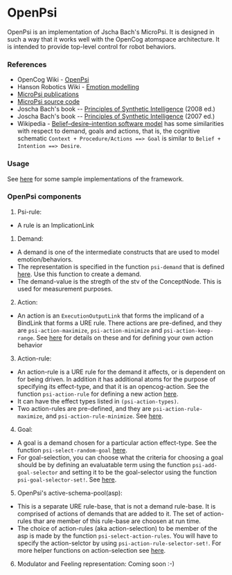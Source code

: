 # OpenPsi

OpenPsi is an implementation of Jscha Bach's MicroPsi. It is designed
in such a way that it works well with the OpenCog atomspace
architecture.  It is intended to provide top-level control for robot
behaviors.

### References
* OpenCog Wiki - [OpenPsi](http://wiki.opencog.org/w/OpenPsi)
* Hanson Robotics Wiki - [Emotion modelling](http://wiki.hansonrobotics.com/w/Emotion_modeling)
* [MicroPsi publications](http://micropsi.com/publications/publications.html)
* [MicroPsi source code]()
* Joscha Bach's book -- [Principles of Synthetic Intelligence](http://wiki.humanobs.org/_media/public:events:agi-summerschool-2012:psi-oup-version-draft-jan-08.pdf) (2008 ed.)
* Joscha Bach's book -- [Principles of Synthetic Intelligence](http://micropsi.com/publications/assets/Draft-MicroPsi-JBach-07-03-30.pdf) (2007 ed.)
* Wikipedia - [Belief–desire–intention software model](https://en.wikipedia.org/wiki/Belief%E2%80%93desire%E2%80%93intention_software_model) has some similarities with respect to demand, goals and actions,
that is,  the cognitive schematic `Context + Procedure/Actions ==> Goal`
is similar to `Belief + Intention ==> Desire`.

### Usage
See [here](../../examples/openpsi) for some sample implementations of the
framework.

### OpenPsi components
1. Psi-rule:
  * A rule is an ImplicationLink 
1. Demand:
  * A demand is one of the intermediate constructs that are used to model
    emotion/behaviors.
  * The representation is specified in the function `psi-demand` that is
    defined [here](demand.scm). Use this function to create a demand.
  * The demand-value is the stregth of the stv of the ConceptNode. This is used
    for measurement purposes.

2. Action:
  * An action is an `ExecutionOutputLink` that forms the implicand of a
    BindLink that forms a URE rule. There actions are pre-defined, and they are
    `psi-action-maximize`, `psi-action-minimize` and `psi-action-keep-range`.
    See [here](demand.scm) for details on these and for defining your own
    action behavior

3. Action-rule:
  * An action-rule is a URE rule for the demand it affects, or is dependent on
    for being driven. In addition it has additional atoms for the purpose of
    specifying its effect-type, and that it is an opencog-action. See the
    function `psi-action-rule` for defining a new action [here](demand.scm).
  * It can have the effect types listed in `(psi-action-types)`.
  * Two action-rules are pre-defined, and they are `psi-action-rule-maximize`,
    and `psi-action-rule-minimize`. See [here](demand.scm).

4. Goal:
  * A goal is a demand chosen for a particular action effect-type. See the
    function `psi-select-random-goal` [here](goal-selector.scm).
  * For goal-selection, you can choose what the criteria for choosing a goal
    should be by defining an evaluatable term using the function
    `psi-add-goal-selector` and setting it to be the goal-selector using the
    function `psi-goal-selector-set!`. See [here](goal-selector.scm).

5. OpenPsi's active-schema-pool(asp):
  * This is a separate URE rule-base, that is not a demand rule-base. It is
    comprised of actions of demands that are added to it. The set of
    action-rules thar are member of this rule-base are choosen at run time.
  * The choice of action-rules (aka action-selection) to be member of the asp
    is made by the function `psi-select-action-rules`. You will have to
    specify the action-selctor by using `psi-action-rule-selector-set!`. For
    more helper functions on action-selection see [here](action-selector.scm).

6. Modulator and Feeling representation:
Coming soon :-)
